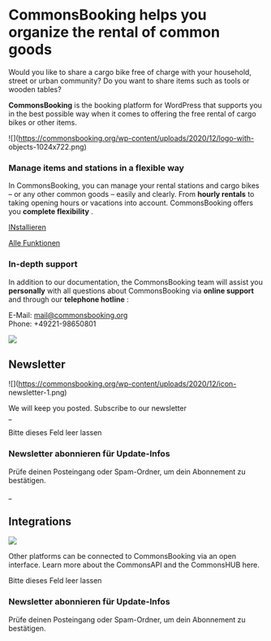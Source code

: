 #  CommonsBooking helps you organize the rental of common goods

Would you like to share a cargo bike free of charge with your household,
street or urban community? Do you want to share items such as tools or wooden
tables?

**CommonsBooking** is the booking platform for WordPress that supports you in
the best possible way when it comes to offering the free rental of cargo bikes
or other items.

![](https://commonsbooking.org/wp-content/uploads/2020/12/logo-with-
objects-1024x722.png)

###  Manage items and stations in a flexible way

In CommonsBooking, you can manage your rental stations and cargo bikes – or
any other common goods – easily and clearly. From **hourly rentals** to taking
opening hours or vacations into account. CommonsBooking offers you **complete
flexibility** .

[ INstallieren ](https://commonsbooking.org/docs/installation/installieren/)

[ Alle Funktionen ](https://commonsbooking.org/funktionen/)

###  In-depth support

In addition to our documentation, the CommonsBooking team will assist you
**personally** with all questions about CommonsBooking via **online support**
and through our **telephone hotline** :

E-Mail: mail@commonsbooking.org  
Phone: +49221-98650801

![](https://commonsbooking.org/wp-content/uploads/2020/12/icon-help-alt.png)

##  Newsletter

![](https://commonsbooking.org/wp-content/uploads/2020/12/icon-
newsletter-1.png)

We will keep you posted. Subscribe to our newsletter  
_

Bitte dieses Feld leer lassen

###  Newsletter abonnieren für Update-Infos

Prüfe deinen Posteingang oder Spam-Ordner, um dein Abonnement zu bestätigen.

_

##  Integrations

![](https://commonsbooking.org/wp-content/uploads/2020/12/icon-api-1.png)

Other platforms can be connected to CommonsBooking via an open interface.
Learn more about the CommonsAPI and the CommonsHUB here.

Bitte dieses Feld leer lassen

###  Newsletter abonnieren für Update-Infos

Prüfe deinen Posteingang oder Spam-Ordner, um dein Abonnement zu bestätigen.

